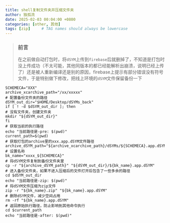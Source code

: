 ```yaml
---
title: shell复制文件夹并压缩文件夹
author: 独孤流
date: 2025-02-03 00:04:00 +0800
categories: [other, 其他]
tags: [zip]     # TAG names should always be lowercase
---
```


> ### 前言
> 在之前做自动打包时，将`dSYM`上传到`firebase`后就删掉了，不知道是打包时没上传成功（不太可能，其他同版本的都已经能解析出崩溃，说明已经上传了）还是被人重新编译还是别的原因，firebase上提示有部分错误没有符号文件，于是特别做下修改，把线上环境的`dSYM`文件保留备份一下

```
SCHEMECA="XXX"
archive_xcarchive_path="/xx/xxxxx"
# 配置备份文件夹的路径
dSYM_out_dir="$HOME/Desktop/dSYMs_back"
if [ ! -d $dSYM_out_dir ]; then
# 没有文件夹，创建文件夹
mkdir "${dSYM_out_dir}"
fi
# 获取当前的执行路径
echo "当前路径是-pre: $(pwd)"
current_path=$(pwd)
# 获取打包的archive里的xxx.app.dSYM文件路径
archive_dSYM_path="${archive_xcarchive_path}/dSYMs/${SCHEMECA}.app.dSYM"
# 设置名称
bk_name="xxxx_${SCHEMECA}"
# 将dSYM文件复制到备份文件夹里
cp -r "${archive_dSYM_path}" "${dSYM_out_dir}/${bk_name}.app.dSYM"
# 进入备份文件夹，如果不进入压缩后的文件打开后包含了一些多余的路径
cd $dSYM_out_dir
echo "当前路径是-zip: $(pwd)"
# 将dSYM文件压缩为zip文件
zip -r "${bk_name}.zip" "${bk_name}.app.dSYM"
# 删除dSYM文件，减少空间占用
rm -rf "${bk_name}.app.dSYM"
# 返回原始执行路径，防止影响到其他命令执行
cd $current_path
echo "当前路径是-after: $(pwd)"
```